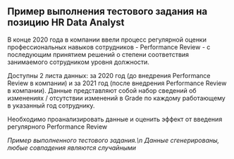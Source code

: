 ## Пример выполнения тестового задания на позицию HR Data Analyst

В конце 2020 года в компании ввели процесс регулярной оценки профессиональных навыков сотрудников - Performance Review - с последующим принятием решений о степени соответствия занимаемого сотрудником уровня должности.

Доступны 2 листа данных: за 2020 год (до внедрения Performance Review в компании) и за 2021 год (после внедрения Performance Review в компании). Данные представляют собой набор сведений об изменениях / отсутствии изменений в Grade по каждому работающему в указанный год сотруднику.

Необходимо проанализировать данные и оценить эффект от введения регулярного Performance Review

*Пример выполненного тестового задания.\n
Данные сгенерированы, любые совпадения являются случайными*
